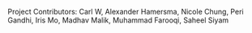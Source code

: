 Project Contributors: Carl W, Alexander Hamersma, Nicole Chung, Peri Gandhi, Iris Mo, Madhav Malik, Muhammad Farooqi, Saheel Siyam
